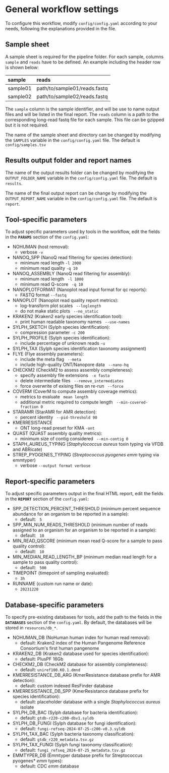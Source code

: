 # General workflow settings

To configure this workflow, modify `config/config.yaml` according to your needs, following the explanations provided in the file.

## Sample sheet

A sample sheet is required for the pipeline folder. For each sample, columns `sample` and `reads` have to be defined. An example including the header row is shown below:

| sample |  reads |
| :--- | :--- |
| sample01 | path/to/sample01/reads.fastq |
| sample02 |  path/to/sample02/reads.fastq |

The `sample` column is the sample identifier, and will be use to name output files and will be listed in the final report. The `reads` column is a path to the corresponding long-read fastq file for each sample. This file can be gzipped but it is not required. 

The name of the sample sheet and directory can be changed by modifying the `SAMPLES` variable in the `config/config.yaml` file. The default is `config/samples.tsv`

## Results output folder and report names

The name of the output results folder can be changed by modifying the `OUTPUT_FOLDER_NAME` variable in the `config/config.yaml` file. The default is `results`.

The name of the final output report can be change by modifying the `OUTPUT_REPORT_NAME` variable in the `config/config.yaml` file. The default is `report`.

## Tool-specific parameters 

To adjust specific parameters used by tools in the workflow, edit the fields in the **`PARAMS`** section of the `config.yaml`:

- NOHUMAN (host removal):
    - verbose `-v`
- NANOQ_SPP (NanoQ read filtering for species detection):
    - minimum read length `-l 2000`
    - minimum read quality `-q 10` 
- NANOQ_ASSEMBLY (NanoQ read filtering for assembly): 
    - minimum read length ` -l 1000`
    - minimum read Q-score ` -q 10`
- NANOPLOTFORMAT (Nanoplot read input format for qc reports):
    - FASTQ format `--fastq`
- NANOPLOT (Nanoplot read quality report metrics): 
    - log-transform plot scales ` --loglength`
    - do not make static plots ` --no_static`
- KRAKEN2 (Kraken2 early species identification tool):
    - print human readable taxonomy names ` --use-names`
- SYLPH_SKETCH (Sylph species identification):
    - compression parameter `-c 200`
- SYLPH_PROFILE (Sylph species identification):
    - include percentage of unknown reads `-u`
- SYLPH_TAX (Sylph species identification taxonomy assignment)
- FLYE (Flye assembly parameters):
    - include the meta flag ` --meta`
    - include high-quality ONT/Nanopore data ` --nano-hq`
- CHECKM2 (CheckM2 to assess assembly completeness): 
    - specify assembly file extensions ` -x fasta`
    - delete intermediate files ` --remove_intermediates`
    - force overwrite of exising files on re-run ` --force`
- COVERM (CoverM to compute assembly coverage metrics): 
    - metrics to evaluate ` mean length`
    - additional metric required to compute length ` --min-covered-fraction 0`
- STARAMR (StarAMR for AMR detection):
    - percent identity ` --pid-threshold 90`
- KMERRESISTANCE
    - ONT long-read preset for KMA `-ont`
- QUAST (QUAST assembly quality metrics):
    - minimum size of contig considered ` --min-contig 0`
- STAPH_AUREUS_TYPING (*Staphylococcus aureus* toxin typing via VFDB and ABRicate)
- STREP_PYOGENES_TYPING (*Streptococcus pyogenes* *emm* typing via emmtyper)
    - verbose `--output format verbose`


## Report-specific parameters 

To adjust specific parameters output in the final HTML report, edit the fields in the **`REPORT`** section of the `config.yaml`:

- SPP_DETECTION_PERCENT_THRESHOLD (minimum percent sequence abundance for an organism to be reported in a sample):
    - default: ` 5`
- SPP_MIN_NUM_READS_THRESHOLD (minimum number of reads assigned to an organism for an organism to be reported in a sample): 
    - default: ` 10`
- MIN_READ_QSCORE (minimum mean read Q-score for a sample to pass quality control): 
    - default: ` 10`
- MIN_MEDIAN_READ_LENGTH_BP (minimum median read length for a sample to pass quality control): 
    - default: ` 500`
- TIMEPOINT (timepoint of sampling evaluated): 
    - `3h`
- RUNNAME (custom run name or date): 
    - `20231220`

## Database-specific parameters 

To specify pre-existing databases for tools, add the path to the fields in the **`DATABASES`** section of the `config.yaml`. By default, the databases will be stored in `resources/db_*`.

- NOHUMAN_DB (NoHuman human index for human read removal):
    - default: Kraken2 index of the Human Pangenome Reference Consortium's first human pangenome
- KRAKEN2_DB (Kraken2 database used for species identification):
    - default: PlusPF 16Gb 
- CHECKM2_DB (CheckM2 database for assembly completeness):
    - default: `uniref100.KO.1.dmnd`
- KMERRESISTANCE_DB_ARG (KmerResistance database prefix for AMR detection): 
    - default: custom indexed ResFinder database 
- KMERRESISTANCE_DB_SPP (KmerResistance database prefix for species identification): 
    - default: placeholder database with a single *Staphylococcus aureus* isolate
- SYLPH_DB_BAC (Sylph database for bacteria identification): 
    - default: `gtdb-r220-c200-dbv1.syldb`
- SYLPH_DB_FUNGI (Sylph database for fungi identification): 
    - default: `fungi-refseq-2024-07-25-c200-v0.3.syldb`
- SYLPH_TAX_BAC (Sylph bacteria taxonomy classification): 
    - default: `gtdb_r220_metadata.tsv.gz`
- SYLPH_TAX_FUNGI (Sylph fungi taxonomy classification): 
    - default: `fungi_refseq_2024-07-25_metadata.tsv.gz`
- EMMTYPER_DB (Emmtyper database prefix for Streptococcus pyogenes* *emm* types):
    - default: CDC *emm* database
